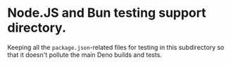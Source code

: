 # Node.JS and Bun testing support directory.

Keeping all the `package.json`-related files for testing in this subdirectory so
that it doesn't pollute the main Deno builds and tests.
